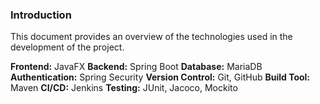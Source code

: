 ### Introduction
This document provides an overview of the technologies used in the development of the project.

**Frontend:** JavaFX
**Backend:** Spring Boot
**Database:** MariaDB
**Authentication:** Spring Security
**Version Control:** Git, GitHub
**Build Tool:** Maven
**CI/CD:** Jenkins
**Testing:** JUnit, Jacoco, Mockito